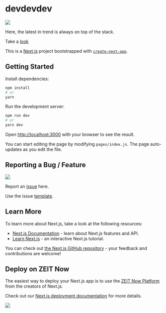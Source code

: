 # devdevdev

![](https://img.shields.io/github/license/reeversedev/devdevdev)

Here, the latest in trend is always on top of the stack.

Take a [look](https://devdevdev.now.sh)

This is a [Next.js](https://nextjs.org/) project bootstrapped with [`create-next-app`](https://github.com/zeit/next.js/tree/canary/packages/create-next-app).

## Getting Started

Install dependencies:

```bash
npm install
# or
yarn
```

Run the development server:

```bash
npm run dev
# or
yarn dev
```

Open [http://localhost:3000](http://localhost:3000) with your browser to see the result.

You can start editing the page by modifying `pages/index.js`. The page auto-updates as you edit the file.

## Reporting a Bug / Feature

![](https://img.shields.io/github/issues/reeversedev/devdevdev)

Report an [issue](https://github.com/reeversedev/devdevdev/issues) here.

Use the issue [template](https://github.com/reeversedev/devdevdev/tree/master/.github/ISSUE_TEMPLATE).

## Learn More

To learn more about Next.js, take a look at the following resources:

- [Next.js Documentation](https://nextjs.org/docs) - learn about Next.js features and API.
- [Learn Next.js](https://nextjs.org/learn) - an interactive Next.js tutorial.

You can check out [the Next.js GitHub repository](https://github.com/zeit/next.js/) - your feedback and contributions are welcome!

## Deploy on ZEIT Now

The easiest way to deploy your Next.js app is to use the [ZEIT Now Platform](https://zeit.co/import?utm_medium=default-template&filter=next.js&utm_source=create-next-app&utm_campaign=create-next-app-readme) from the creators of Next.js.

Check out our [Next.js deployment documentation](https://nextjs.org/docs/deployment) for more details.

![](https://img.shields.io/twitter/follow/reeversedev?style=social)
